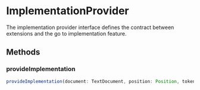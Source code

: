 # ImplementationProvider

The implementation provider interface defines the contract between extensions and the go to implementation feature.

## Methods

### provideImplementation

```typescript
provideImplementation(document: TextDocument, position: Position, token: CancellationToken): ProviderResult<Definition | LocationLink[]>
```

